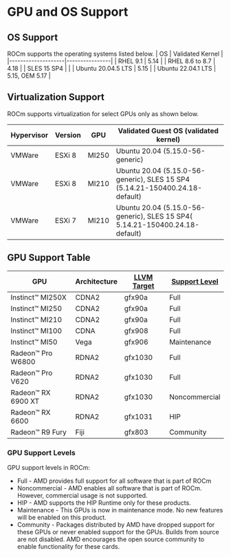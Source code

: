 # GPU and OS Support

## OS Support
ROCm supports the operating systems listed below.
| OS                 | Validated Kernel  |
|--------------------|----------------|
| RHEL 9.1           | 5.14           |
| RHEL 8.6 to 8.7    | 4.18           |
| SLES 15 SP4        |                |
| Ubuntu 20.04.5 LTS | 5.15           |
| Ubuntu 22.04.1 LTS | 5.15, OEM 5.17 |

## Virtualization Support
ROCm supports virtualization for select GPUs only as shown below.

| Hypervisor     | Version  | GPU | Validated Guest OS (validated kernel)|
|---------------|----------|-----|----------------|
| VMWare|ESXi 8|MI250|Ubuntu 20.04 (5.15.0-56-generic)|
| VMWare|ESXi 8|MI210|Ubuntu 20.04 (5.15.0-56-generic), SLES 15 SP4 (5.14.21-150400.24.18-default)|
| VMWare|ESXi 7|MI210|Ubuntu 20.04 (5.15.0-56-generic), SLES 15 SP4( 5.14.21-150400.24.18-default)|

## GPU Support Table

|GPU|Architecture|[LLVM Target](https://www.llvm.org/docs/AMDGPUUsage.html)|[Support Level](#support-description)|
|--------------|----------------|--------|---------------|
|Instinct™ MI250X|CDNA2|gfx90a|Full|
|Instinct™ MI250|CDNA2|gfx90a|Full|
|Instinct™ MI210|CDNA2|gfx90a|Full|
|Instinct™ MI100|CDNA|gfx908|Full|
|Instinct™ MI50|Vega|gfx906|Maintenance|
|Radeon™ Pro W6800|RDNA2|gfx1030|Full|
|Radeon™ Pro V620|RDNA2|gfx1030|Full|
|Radeon™ RX 6900 XT|RDNA2|gfx1030|Noncommercial|
|Radeon™ RX 6600|RDNA2  |gfx1031|HIP|
|Radeon™ R9 Fury|Fiji|gfx803|Community|

### GPU Support Levels
GPU support levels in ROCm:
 * Full - AMD provides full support for all software that is part of ROCm
 * Noncommercial - AMD enables all software that is part of ROCm. However, commercial usage is not supported.
 * HIP - AMD supports the HIP Runtime only for these products.
 * Maintenance - This GPUs is now in maintenance mode. No new features will be enabled on this product.
 * Community - Packages distributed by AMD have dropped support for these GPUs or never enabled support for the GPUs. Builds from source are not disabled. AMD encourages the open source community to enable functionality for these cards.
